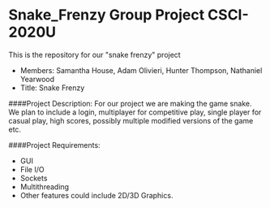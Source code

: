 # Snake_Frenzy Group Project CSCI-2020U
This is the repository for our "snake frenzy" project

* Members: Samantha House, Adam Olivieri, Hunter Thompson, Nathaniel Yearwood
* Title: Snake Frenzy

####Project Description:
	For our project we are making the game snake. We plan to include a login, multiplayer for competitive play, 
	single player for casual play, high scores, possibly multiple modified versions of the game etc. 

####Project Requirements:
* GUI
* File I/O
* Sockets
* Multithreading
* Other features could include 2D/3D Graphics.
    